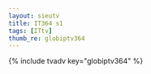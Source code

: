 ```yaml
--- 
layout: sieutv
title: IT364 s1
tags: [ITtv]
thumb_re: globiptv364
---
```

{% include tvadv key="globiptv364" %} 
